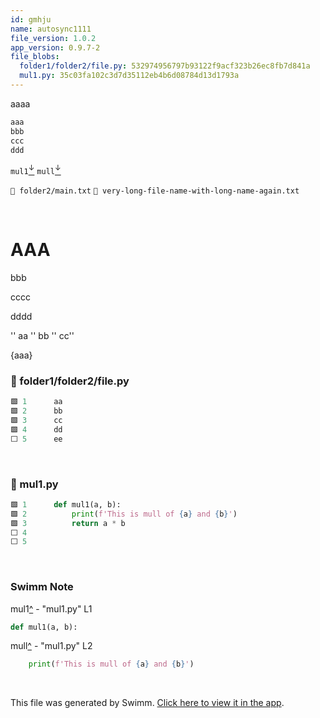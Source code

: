 ```yaml
---
id: gmhju
name: autosync1111
file_version: 1.0.2
app_version: 0.9.7-2
file_blobs:
  folder1/folder2/file.py: 532974956797b93122f9acf323b26ec8fb7d841a
  mul1.py: 35c03fa102c3d7d35112eb4b6d08784d13d1793a
---
```


aaaa

```bash
aaa
bbb
ccc
ddd
```

`mul1`[<sup id="Z8p7yY">↓</sup>](#f-Z8p7yY) `mull`[<sup id="Z2hGETg">↓</sup>](#f-Z2hGETg)

`📄 folder2/main.txt` `📄 very-long-file-name-with-long-name-again.txt`

<br/>

# AAA

bbb

cccc

dddd

'' aa '' bb '' cc''

{aaa}
<!-- NOTE-swimm-snippet: the lines below link your snippet to Swimm -->
### 📄 folder1/folder2/file.py
```python
🟩 1      aa
🟩 2      bb
🟩 3      cc
🟩 4      dd
⬜ 5      ee
```

<br/>



<!-- NOTE-swimm-snippet: the lines below link your snippet to Swimm -->
### 📄 mul1.py
```python
🟩 1      def mul1(a, b):
🟩 2          print(f'This is mull of {a} and {b}')
🟩 3          return a * b
⬜ 4      
⬜ 5      
```

<br/>

<!-- THIS IS AN AUTOGENERATED SECTION. DO NOT EDIT THIS SECTION DIRECTLY -->
### Swimm Note

<span id="f-Z8p7yY">mul1</span>[^](#Z8p7yY) - "mul1.py" L1
```python
def mul1(a, b):
```

<span id="f-Z2hGETg">mull</span>[^](#Z2hGETg) - "mul1.py" L2
```python
    print(f'This is mull of {a} and {b}')
```

<br/>

This file was generated by Swimm. [Click here to view it in the app](http://localhost:5000/repos/Z2l0aHViJTNBJTNBdDElM0ElM0FlcmFuLXN3aW1t/docs/gmhju).